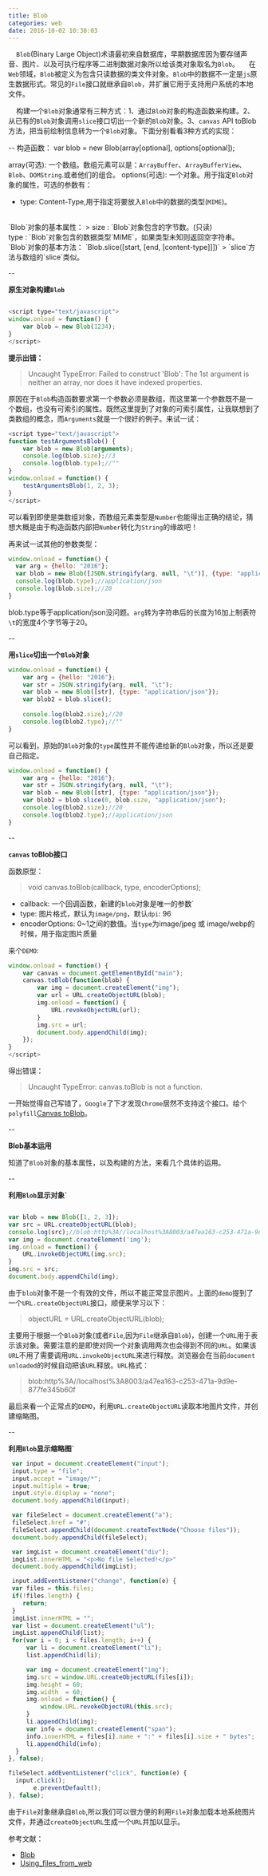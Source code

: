 ```yaml
---
title: Blob
categories: web
date: 2016-10-02 10:30:03
---
```

&nbsp;&nbsp;&nbsp;&nbsp;`Blob`(Binary Large Object)术语最初来自数据库，早期数据库因为要存储声音、图片、以及可执行程序等二进制数据对象所以给该类对象取名为`Blob`。
&nbsp;&nbsp;&nbsp;&nbsp;在`Web`领域，`Blob`被定义为包含只读数据的类文件对象。`Blob`中的数据不一定是`js`原生数据形式。常见的`File`接口就继承自`Blob`，并扩展它用于支持用户系统的本地文件。

&nbsp;&nbsp;&nbsp;&nbsp;构建一个`Blob`对象通常有三种方式：1、通过`Blob`对象的构造函数来构建。2、从已有的`Blob`对象调用`slice`接口切出一个新的`Blob`对象。3、`canvas` API toBlob方法，把当前绘制信息转为一个`Blob`对象。下面分别看看3种方式的实现：

--
构造函数：
var blob = new Blob(array[optional], options[optional]);
>
array(可选): 一个数组。数组元素可以是：`ArrayBuffer`、`ArrayBufferView`、`Blob`、`DOMString`.或者他们的组合。
options(可选): 一个对象。用于指定`Blob`对象的属性，可选的参数有：
+ type: Content-Type,用于指定将要放入`Blob`中的数据的类型(`MIME`)。

<br>
`Blob`对象的基本属性：
>
size : `Blob`对象包含的字节数。(只读)<br>
type : `Blob`对象包含的数据类型`MIME`，如果类型未知则返回空字符串。

<br>
`Blob`对象的基本方法：
`Blob.slice([start, [end, [content-type]]])`
>
`slice`方法与数组的`slice`类似。

--

**原生对象构建`Blob`**

```javascript

<script type="text/javascript">
window.onload = function() {
    var blob = new Blob(1234);
}
</script>

```
**提示出错：**
>Uncaught TypeError: Failed to construct 'Blob': The 1st argument is neither an array, nor does it have indexed properties.

原因在于`Blob`构造函数要求第一个参数必须是数组，而这里第一个参数既不是一个数组，也没有可索引的属性。既然这里提到了对象的可索引属性，让我联想到了类数组的概念，而`Arguments`就是一个很好的例子。来试一试：
``` javascript
<script type="text/javascript">
function testArgumentsBlob() {
    var blob = new Blob(arguments);
    console.log(blob.size);//3
    console.log(blob.type);//""
}
window.onload = function() {
    testArgumentsBlob(1, 2, 3);
}
</script>

```
可以看到即使是类数组对象，而数组元素类型是`Number`也能得出正确的结论，猜想大概是由于构造函数内部把`Number`转化为`String`的缘故吧！

再来试一试其他的参数类型：
```javascript
window.onload = function() {
  var arg = {hello: "2016"};
  var blob = new Blob([JSON.stringify(arg, null, "\t")], {type: "application/json"});
  console.log(blob.type);//application/json
  console.log(blob.size);//20
}
```
blob.type等于application/json没问题。`arg`转为字符串后的长度为16加上制表符`\t`的宽度4个字节等于20。

--

**用`slice`切出一个`Blob`对象**
``` javascript
window.onload = function() {
    var arg = {hello: "2016"};
    var str = JSON.stringify(arg, null, "\t");
    var blob = new Blob([str], {type: "application/json"});
    var blob2 = blob.slice();
            
    console.log(blob2.size);//20
    console.log(blob2.type);//""
}
```
可以看到，原始的`Blob`对象的`type`属性并不能传递给新的`Blob`对象，所以还是要自己指定。

``` javascript
window.onload = function() {
    var arg = {hello: "2016"};
    var str = JSON.stringify(arg, null, "\t");
    var blob = new Blob([str], {type: "application/json"});
    var blob2 = blob.slice(0, blob.size, "application/json");
    console.log(blob2.size);//20
    console.log(blob2.type);//application/json
}
```
--

**`canvas` toBlob接口**

函数原型：
>void canvas.toBlob(callback, type, encoderOptions);

+ callback: 一个回调函数，新建的`blob`对象是唯一的参数`
+ type: 图片格式，默认为`image/png`，默认`dpi`: 96
+ encoderOptions: 0~1之间的数值。当`type`为image/jpeg 或 image/webp的时候，用于指定图片质量

来个`DEMO`:
```javascript
window.onload = function() {
    var canvas = document.getElementById("main");
    canvas.toBlob(function(blob) {
        var img = document.createElement("img");         
        var url = URL.createObjectURL(blob);
        img.onload = function() {
            URL.revokeObjectURL(url);
        }
        img.src = url;
        document.body.appendChild(img);
    });
}
</script>
```
得出错误：
>Uncaught TypeError: canvas.toBlob is not a function.

一开始觉得自己写错了，`Google`了下才发现`Chrome`居然不支持这个接口。给个`polyfill`[Canvas toBlob](https://github.com/X-Builder/JavaScript-Canvas-to-Blob/blob/master/js/canvas-to-blob.js)。

--

**Blob基本运用**

知道了`Blob`对象的基本属性，以及构建的方法，来看几个具体的运用。

--

**利用`Blob`显示对象`**
```javascript

var blob = new Blob([1, 2, 3]);
var src = URL.createObjectURL(blob);
console.log(src);//blob:http%3A//localhost%3A8003/a47ea163-c253-471a-9d9e-877fe345b60f
var img = document.createElement('img');
img.onload = function() {
    URL.invokeObjectURL(img.src);
}
img.src = src;
document.body.appendChild(img);

```

由于`blob`对象不是一个有效的文件，所以不能正常显示图片。上面的`demo`提到了一个`URL.createObjectURL`接口，顺便来学习以下：
>objectURL = URL.createObjectURL(blob);

主要用于根据一个`Blob`对象(或者`File`,因为`File`继承自`Blob`)，创建一个`URL`用于表示该对象。需要注意的是即使对同一个对象调用两次也会得到不同的`URL`。如果该`URL`不用了需要调用`URL.invokeObjectURL`来进行释放。浏览器会在当前`document unloaded`的时候自动把该`URL`释放。`URL`格式：
> blob:http%3A//localhost%3A8003/a47ea163-c253-471a-9d9e-877fe345b60f


最后来看一个正常点的`DEMO`，利用`URL.createObjectURL`读取本地图片文件，并创建缩略图。

--

**利用`Blob`显示缩略图`**

``` javascript
 var input = document.createElement("input");
 input.type = "file";
 input.accept = "image/*";
 input.multiple = true;
 input.style.display = "none";
 document.body.appendChild(input);

 var fileSelect = document.createElement("a");
 fileSelect.href = "#";
 fileSelect.appendChild(document.createTextNode("Choose files"));
 document.body.appendChild(fileSelect);

 var imgList = document.createElement("div");
 imgList.innerHTML = "<p>No file Selected!</p>"
 document.body.appendChild(imgList);

 input.addEventListener("change", function(e) {
 var files = this.files;
 if(!files.length) {
    return;
 }
 imgList.innerHTML = "";
 var list = document.createElement("ul");
 imgList.appendChild(list);
 for(var i = 0; i < files.length; i++) {
     var li = document.createElement("li"); 
     list.appendChild(li);

     var img = document.createElement("img");
     img.src = window.URL.createObjectURL(files[i]);
     img.height = 60;
     img.width  = 60;
     img.onload = function() {
         window.URL.revokeObjectURL(this.src);
     }
     li.appendChild(img);
     var info = document.createElement("span");
     info.innerHTML = files[i].name + ":" + files[i].size + " bytes";
     li.appendChild(info);
  }
}, false);

fileSelect.addEventListener("click", function(e) {
  input.click();     
       e.preventDefault();
}, false);

```

由于`File`对象继承自`Blob`,所以我们可以很方便的利用`File`对象加载本地系统图片文件，并通过`createObjectURL`生成一个`URL`并加以显示。

参考文献：
+  [Blob](https://developer.mozilla.org/en-US/docs/Web/API/Blob)
+  [Using_files_from_web](https://developer.mozilla.org/en-US/docs/Using_files_from_web_applications)

